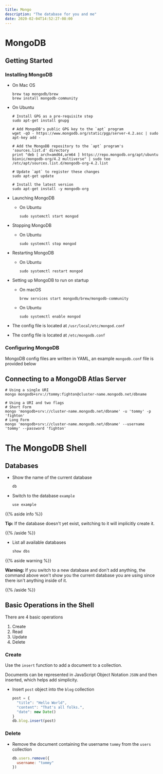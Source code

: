 ```yaml
---
title: Mongo
description: "The database for you and me"
date: 2020-02-04T14:52:27-08:00
---
```


# MongoDB

## Getting Started

### Installing MongoDB

* On Mac OS

  ```shell
  brew tap mongodb/brew
  brew install mongodb-community
  ```

* On Ubuntu

  ```shell
  # Install GPG as a pre-requisite step
  sudo apt-get install gnupg

  # Add MongoDB's public GPG key to the `apt` program
  wget -qO - https://www.mongodb.org/static/pgp/server-4.2.asc | sudo apt-key add -

  # Add the MongoDB repository to the `apt` program's 'sources.list.d' directory
  print "deb [ arch=amd64,arm64 ] https://repo.mongodb.org/apt/ubuntu bionic/mongodb-org/4.2 multiverse" | sudo tee /etc/apt/sources.list.d/mongodb-org-4.2.list

  # Update `apt` to register these changes
  sudo apt-get update

  # Install the latest version
  sudo apt-get install -y mongodb-org
  ```

* Launching MongoDB

  * On Ubuntu

    ```shell
    sudo systemctl start mongod
    ```

* Stopping MongoDB

  * On Ubuntu

    ```shell
    sudo systemctl stop mongod
    ```

* Restarting MongoDB

  * On Ubuntu

    ```shell
    sudo systemctl restart mongod
    ```

* Setting up MongoDB to run on startup

  * On macOS

    ```shell
    brew services start mongodb/brew/mongodb-community
    ```

  * On Ubuntu

    ```shell
    sudo systemctl enable mongod
    ```

* The config file is located at `/usr/local/etc/mongod.conf`

* The config file is located at `/etc/mongodb.conf`

### Configuring MongoDB

MongoDB config files are written in YAML, an example `mongodb.conf` file is provided below

## Connecting to a MongoDB Atlas Server

```shell
# Using a single URI
mongo mongodb+srv://tommy:fighton@cluster-name.mongodb.net/dbname

# Using a URI and two flags
# Short Form
mongo 'mongodb+srv://cluster-name.mongodb.net/dbname' -u 'tommy' -p 'fighton'
# Long Form
mongo 'mongodb+srv://cluster-name.mongodb.net/dbname' --username 'tommy' --password 'fighton'
```


# The MongoDB Shell

## Databases

* Show the name of the current database

  ```txt
  db
  ```

* Switch to the database `example`

  ```txt
  use example
  ```

{{% aside info %}}

**Tip:** If the database doesn't yet exist, switching to it will implicitly create it.

{{% /aside %}}

* List all available databases

  ```txt
  show dbs
  ```

{{% aside warning %}}

**Warning:** If you switch to a new database and don't add anything, the command above won't show you the current database you are using since there isn't anything inside of it.

{{% /aside %}}



## Basic Operations in the Shell

There are 4 basic operations
1. Create
2. Read
3. Update
4. Delete

### Create

Use the `insert` function to add a document to a collection.

Documents can be represented in JavaScript Object Notation `JSON` and then inserted, which helps add simplicity.

* Insert `post` object into the `blog` collection

  ```js
  post = {
    "title": "Hello World",
    "content": "That's all folks.",
    "date": new Date()
  }
  db.blog.insert(post)
  ```

### Delete

* Remove the document containing the username `tommy` from the `users` collection

  ```js
  db.users.remove({
    username: "tommy"
  })
  ```
